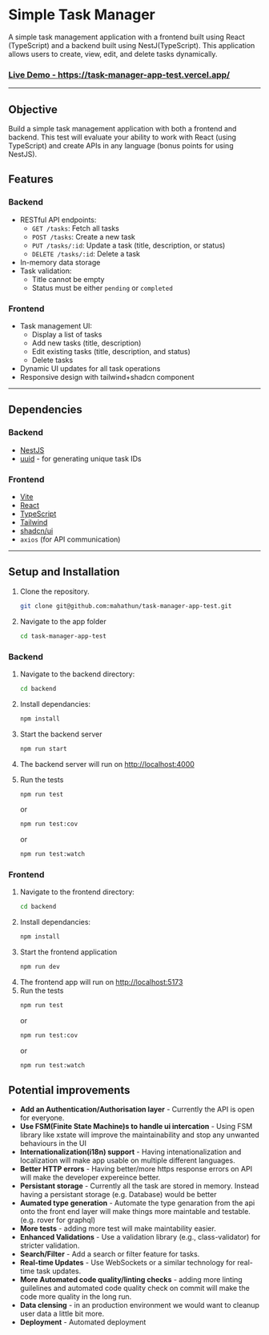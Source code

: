# Simple Task Manager

A simple task management application with a frontend built using React (TypeScript) and a backend built using NestJ(TypeScript). This application allows users to create, view, edit, and delete tasks dynamically.


### <a href="https://task-manager-app-test.vercel.app/" target="_blank">Live Demo - https://task-manager-app-test.vercel.app/</a>

---

## Objective
Build a simple task management application with both a frontend and backend. This test will
evaluate your ability to work with React (using TypeScript) and create APIs in any language (bonus
points for using NestJS).

## Features

### Backend
- RESTful API endpoints:
  - `GET /tasks`: Fetch all tasks
  - `POST /tasks`: Create a new task
  - `PUT /tasks/:id`: Update a task (title, description, or status)
  - `DELETE /tasks/:id`: Delete a task
- In-memory data storage
- Task validation:
  - Title cannot be empty
  - Status must be either `pending` or `completed`

### Frontend
- Task management UI:
  - Display a list of tasks
  - Add new tasks (title, description)
  - Edit existing tasks (title, description, and status)
  - Delete tasks
- Dynamic UI updates for all task operations
- Responsive design with tailwind+shadcn component

---

## Dependencies

### Backend
- [NestJS](https://nestjs.com/)
- [uuid](https://www.npmjs.com/package/uuid) - for generating unique task IDs 

### Frontend
- [Vite](https://vite.dev/)
- [React](https://react.dev/)
- [TypeScript](https://www.typescriptlang.org/)
- [Tailwind](https://tailwindcss.com/)
- [shadcn/ui](https://ui.shadcn.com/)
- `axios` (for API communication)

---

## Setup and Installation

1. Clone the repository.
    ```bash
    git clone git@github.com:mahathun/task-manager-app-test.git
2. Navigate to the app folder
    ```bash
    cd task-manager-app-test
    ```

### Backend

1. Navigate to the backend directory:
   ```bash
   cd backend
2. Install dependancies:
    ```bash
    npm install
3. Start the backend server
    ```bash
    npm run start
4.	The backend server will run on [http://localhost:4000](http://localhost:4000)

5. Run the tests
    ```bash
    npm run test
    ```
    or
    ```bash
    npm run test:cov
    ```
    or
    ```bash
    npm run test:watch
    ```



### Frontend

1. Navigate to the frontend directory:
   ```bash
   cd backend
2. Install dependancies:
    ```bash
    npm install
3. Start the frontend application
    ```bash
    npm run dev
    ```
4. The frontend app will run on [http://localhost:5173](http://localhost:5173)
5. Run the tests
    ```bash
    npm run test
    ```
    or
    ```bash
    npm run test:cov
    ```
    or
    ```bash
    npm run test:watch
    ```



## Potential improvements

* **Add an Authentication/Authorisation layer** - Currently the API is open for everyone. 
* **Use FSM(Finite State Machine)s to handle ui intercation** - Using FSM library like xstate will improve the maintainability and stop any unwanted behaviours in the UI
* **Internationalization(i18n) support** - Having intenationalization and localization will make app usable on multiple different languages.
* **Better HTTP errors** - Having better/more https response errors on API will make the developer expereince better.
* **Persistant storage** - Currently all the task are stored in memory. Instead having a persistant storage (e.g. Database) would be better
* **Aumated type generation** - Automate the type genaration from the api onto the front end layer will make things more maintable and testable. (e.g. rover for graphql)
* **More tests** - adding more test will make maintability easier. 
* **Enhanced Validations** - Use a validation library (e.g., class-validator) for stricter validation.
* **Search/Filter** -  Add a search or filter feature for tasks.
* **Real-time Updates** - Use WebSockets or a similar technology for real-time task updates.
* **More Automated code quality/linting checks** - adding more linting guilelines and automated code quality check on commit will make the code more quality in the long run.
* **Data clensing** - in an production environment we would want to cleanup user data a little bit more.
* **Deployment** - Automated deployment